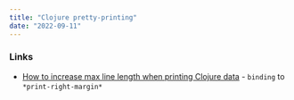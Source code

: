 ```yaml
---
title: "Clojure pretty-printing"
date: "2022-09-11"
---
```


### Links
- [How to increase max line length when printing Clojure data](https://stackoverflow.com/questions/39368753/) - `binding` to `*print-right-margin*`